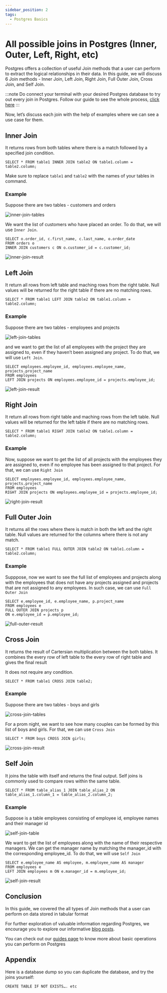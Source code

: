 ```yaml
---
sidebar_position: 2
tags:
  - Postgres Basics
---
```


# All possible joins in Postgres (Inner, Outer, Left, Right, etc)

Postgres offers a collection of useful Join methods that a user can perform to extract the logical relationships in their data. In this guide, we will discuss 6 Join methods - Inner Join, Left Join, Right Join, Full Outer Join, Cross Join, and Self Join.

:::note
Do connect your terminal with your desired Postgres database to try out every join in Postgres. Follow our guide to see the whole process, [click here](https://tembo.io/docs/postgres_guides/how-to-connect-to-postgres/)
:::

Now, let’s discuss each join with the help of examples where we can see a use case for them.

## Inner Join

It returns rows from both tables where there is a match followed by a specified join condition.

```
SELECT * FROM table1 INNER JOIN table2 ON table1.column = table2.column;
```

Make sure to replace `table1` and `table2` with the names of your tables in command.

### Example

Suppose there are two tables - customers and orders

![inner-join-tables](images/inner-join-tables.png)

We want the list of customers who have placed an order. To do that, we will use `Inner Join`.

```
SELECT o.order_id, c.first_name, c.last_name, o.order_date
FROM orders o
INNER JOIN customers c ON o.customer_id = c.customer_id;
```

![inner-join-result](images/inner-join-result.png)

## Left Join

It return all rows from left table and maching rows from the right table. Null values will be returned for the right table if there are no matching rows.

```
SELECT * FROM table1 LEFT JOIN table2 ON table1.column = table2.column;
```

### Example

Suppose there are two tables - employees and projects

![left-join-tables](images/left-join-tables.png)

and we want to get the list of all employees with the project they are assigned to, even if they haven’t been assigned any project. To do that, we will use `Left Join`.

```
SELECT employees.employee_id, employees.employee_name, projects.project_name
FROM employees
LEFT JOIN projects ON employees.employee_id = projects.employee_id;

```

![left-join-result](images/left-join-result.png)

## Right Join

It return all rows from right table and maching rows from the left table. Null values will be returned for the left table if there are no matching rows.

```
SELECT * FROM table1 RIGHT JOIN table2 ON table1.column = table2.column;
```

### Example

Now, suppose we want to get the list of all projects with the employees they are assigned to, even if no employee has been assigned to that project. For that, we can use `Right Join`

```
SELECT employees.employee_id, employees.employee_name, projects.project_name
FROM employees
RIGHT JOIN projects ON employees.employee_id = projects.employee_id;
```

![right-join-result](images/right-join-result.png)

## Full Outer Join

It returns all the rows where there is match in both the left and the right table. Null values are returned for the columns where there is not any match.

```
SELECT * FROM table1 FULL OUTER JOIN table2 ON table1.column = table2.column;
```

### Example

Supppose, now we want to see the full list of employees and projects along with the employees that does not have any projects assigned and projects that are not assigned to any employees. In such case, we can use `Full Outer Join`

```
SELECT e.employee_id, e.employee_name, p.project_name
FROM employees e
FULL OUTER JOIN projects p
ON e.employee_id = p.employee_id;
```

![full-outer-result](images/full-outer-result.png)

## Cross Join

It returns the result of Cartersian multiplication between the both tables. It combines the every row of left table to the every row of right table and gives the final result

It does not require any condition.

```
SELECT * FROM table1 CROSS JOIN table2;
```

### Example

Suppose there are two tables - boys and girls

![cross-join-tables](images/cross-join-tables.png)

For a prom night, we want to see how many couples can be formed by this list of boys and girls. For that, we can use `Cross Join`

```
SELECT * FROM boys CROSS JOIN girls;
```

![cross-join-result](images/cross-join-result.png)

## Self Join

It joins the table with itself and returns the final output. Self joins is commonly used to compare rows within the same table.

```
SELECT * FROM table_alias_1 JOIN table_alias_2 ON table_alias_1.column_1 = table_alias_2.column_2;
```

### Example

Suppose is a table employees consisting of employee id, employee names and their manager id

![self-join-table](images/self-join-table.png)

We want to get the list of employees along with the name of their respective managers. We can get the manager name by matching the manager_id with the corresponding employee_id. To do that, we will use `Self Join`

```
SELECT e.employee_name AS employee, m.employee_name AS manager
FROM employees e
LEFT JOIN employees m ON e.manager_id = m.employee_id;
```

![self-join-result](images/self-join-result.png)

## Conclusion

In this guide, we covered the all types of Join methods that a user can perform on data stored in tabular format

For further exploration of valuable information regarding Postgres, we encourage you to explore our informative [blog posts](https://tembo.io/blog).

You can check out our [guides page](https://tembo.io/docs/category/postgres-guides) to know more about basic operations you can perform on Postgres

## Appendix

Here is a database dump so you can duplicate the database, and try the joins yourself:

```
CREATE TABLE IF NOT EXISTS…. etc
```
